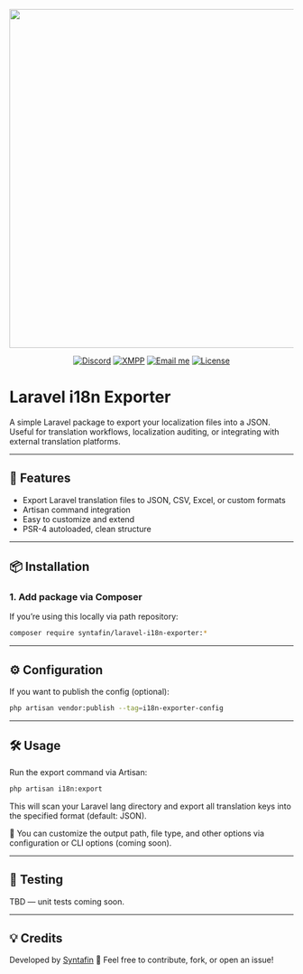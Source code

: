 <p align="center"><a href="https://syntafin.dev" target="_blank"><img src="https://share.syntafin.de/github/dev_slogan.png" width="600" /></a></p>

<p align="center">
<a href="https://discord.gg/7NqGZfn" target="_blank"><img src="https://img.shields.io/discord/616573354685759488?color=fe93db&label=Discord&style=for-the-badge" alt="Discord" /></a>
<a href="xmpp://syntafin@tengu.chat"><img src="https://img.shields.io/static/v1?label=XMPP&message=syntafin@tengu.chat&color=fe93db&style=for-the-badge" alt="XMPP" /></a>
<a href="mailto://mail@syntaf.in"><img src="https://img.shields.io/static/v1?label=Mail&message=hello@syntafin.dev&color=fe93db&style=for-the-badge" alt="Email me" /></a>
<a href="LICENSE"><img src="https://img.shields.io/static/v1?label=Lizenz&message=MIT&color=fe93db&style=for-the-badge" alt="License" /></a>
</p>

# Laravel i18n Exporter

A simple Laravel package to export your localization files into a JSON. Useful for translation workflows, localization auditing, or integrating with external translation platforms.

---

## 🚀 Features

- Export Laravel translation files to JSON, CSV, Excel, or custom formats
- Artisan command integration
- Easy to customize and extend
- PSR-4 autoloaded, clean structure

---

## 📦 Installation

### 1. Add package via Composer

If you’re using this locally via path repository:

```bash
composer require syntafin/laravel-i18n-exporter:*
```

---

## ⚙️ Configuration
If you want to publish the config (optional):
```bash
php artisan vendor:publish --tag=i18n-exporter-config
```

---

## 🛠 Usage
Run the export command via Artisan:
```bash
php artisan i18n:export
```

This will scan your Laravel lang directory and export all translation keys into the specified format (default: JSON). 

📝 You can customize the output path, file type, and other options via configuration or CLI options (coming soon).

---

## 🧪 Testing
TBD — unit tests coming soon.

---

## 💡 Credits
Developed by [Syntafin](https://github.com/syntafin) 💙
Feel free to contribute, fork, or open an issue!